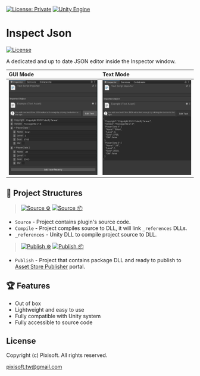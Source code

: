 [![License: Private](https://img.shields.io/badge/License-Private-green.svg)](https://github.com/Pixisoft/Inspect_Json/blob/master/COPYING)
[![Unity Engine](https://img.shields.io/badge/unity-2021.2.0f1-black.svg?style=flat&logo=unity&cacheSeconds=2592000)](https://unity3d.com/get-unity/download/archive)

# Inspect Json

[![License](https://github.com/Pixisoft/Inspect_Json/actions/workflows/license.yml/badge.svg)](https://github.com/Pixisoft/Inspect_Json/actions/workflows/license.yml)

A dedicated and up to date JSON editor inside the Inspector window.

| GUI Mode                       | Text Mode                      |
|:-------------------------------|:-------------------------------|
| <img src="./etc/demo_1.png" /> | <img src="./etc/demo_2.png" /> |

## 📁 Project Structures

> [![Source ⚙️](https://github.com/Pixisoft/Inspect_Json/actions/workflows/source_build.yml/badge.svg)](https://github.com/Pixisoft/Inspect_Json/actions/workflows/source_build.yml)
> [![Source 📦](https://github.com/Pixisoft/Inspect_Json/actions/workflows/source_package.yml/badge.svg)](https://github.com/Pixisoft/Inspect_Json/actions/workflows/source_package.yml)

* `Source` - Project contains plugin's source code.
* `Compile` - Project compiles source to DLL, it will link `_references` DLLs.
* `_references` - Unity DLL to compile project source to DLL.

> [![Publish ⚙️](https://github.com/Pixisoft/Inspect_Json/actions/workflows/publish_build.yml/badge.svg)](https://github.com/Pixisoft/Inspect_Json/actions/workflows/publish_build.yml)
> [![Publish 📦](https://github.com/Pixisoft/Inspect_Json/actions/workflows/publish_package.yml/badge.svg)](https://github.com/Pixisoft/Inspect_Json/actions/workflows/publish_package.yml)

* `Publish` - Project that contains package DLL and ready to publish to [Asset Store Publisher](https://publisher.assetstore.unity3d.com/info.html?_gl=1*1fwg1ij*_ga*MTg0NjU4MTc4NC4xNjAwMzQ5NzM3*_ga_1S78EFL1W5*MTYyNDI3MzU4Ni40Ni4wLjE2MjQyNzM1ODYuNjA.&_ga=2.77544981.1416380940.1624186429-1846581784.1600349737) portal.

## 🏆 Features

* Out of box
* Lightweight and easy to use
* Fully compatible with Unity system
* Fully accessible to source code

## License

Copyright (c) Pixisoft. All rights reserved.

pixisoft.tw@gmail.com
